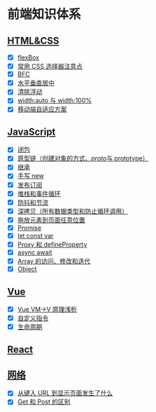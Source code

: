 # 前端知识体系

## [HTML&CSS](https://github.com/1282772905/Notes/tree/master/html%26css)

-   [x] [flexBox](https://github.com/1282772905/Notes/tree/master/html%26css/flexbox)
-   [x] [常用 CSS 选择器注意点](https://github.com/1282772905/Notes/blob/master/html%26css/cssSelete/%E5%B8%B8%E7%94%A8css%E9%80%89%E6%8B%A9%E5%99%A8%E6%B3%A8%E6%84%8F%E7%82%B9.md)
-   [x] [BFC](https://github.com/1282772905/Notes/blob/master/html%26css/BFC/bfc.md)
-   [x] [水平垂直居中](https://github.com/1282772905/Notes/blob/master/html%26css/%E6%B0%B4%E5%B9%B3%E5%9E%82%E7%9B%B4%E5%B1%85%E4%B8%AD/index.md)
-   [x] [清除浮动](https://github.com/1282772905/Notes/blob/master/html%26css/%E6%B8%85%E9%99%A4%E6%B5%AE%E5%8A%A8/inedx.html)
-   [x] [width:auto 与 width:100%](https://github.com/1282772905/Notes/blob/master/html%26css/width100%25%E5%92%8Cauto%E7%9A%84%E5%8C%BA%E5%88%AB/index.md)
-   [x] [移动端自适应方案](https://github.com/1282772905/Notes/blob/master/html%26css/%E7%A7%BB%E5%8A%A8%E7%AB%AF%E8%87%AA%E9%80%82%E5%BA%94%E6%96%B9%E6%A1%88/index.md)

## [JavaScript](https://github.com/1282772905/Notes/tree/master/JavaScript)

-   [x] [闭包](https://github.com/1282772905/Notes/blob/master/JavaScript/%E9%97%AD%E5%8C%85/index.md)
-   [x] [原型链（创建对象的方式、*proto*与 prototype）](https://github.com/1282772905/Notes/blob/master/JavaScript/%E5%8E%9F%E5%9E%8B%E9%93%BE/index.md)
-   [x] [继承](https://github.com/1282772905/Notes/blob/master/JavaScript/%E7%BB%A7%E6%89%BF%EF%BC%88ES5%EF%BC%89/index.md)
-   [x] [手写 new](https://github.com/1282772905/Notes/blob/master/JavaScript/%E6%89%8B%E5%86%99new/new.js)
-   [x] [发布订阅](https://github.com/1282772905/Notes/blob/master/JavaScript/%E5%8F%91%E5%B8%83%E8%AE%A2%E9%98%85/%E5%8F%91%E5%B8%83%E8%AE%A2%E9%98%85.md)
-   [x] [堆栈和事件循环](https://github.com/1282772905/Notes/blob/master/JavaScript/%E5%A0%86%E6%A0%88%E5%92%8C%E4%BA%8B%E4%BB%B6%E5%BE%AA%E7%8E%AF/%E5%A0%86%E6%A0%88%E5%92%8C%E4%BA%8B%E4%BB%B6%E5%BE%AA%E7%8E%AF.md)
-   [x] [防抖和节流](https://github.com/1282772905/Notes/tree/master/JavaScript/%E8%8A%82%E6%B5%81%E5%92%8C%E9%98%B2%E6%8A%96%E5%87%BD%E6%95%B0)
-   [x] [深拷贝（所有数据类型和防止循环调用）](https://github.com/1282772905/Notes/blob/master/JavaScript/%E6%B7%B1%E6%8B%B7%E8%B4%9D/index.js)
-   [x] [拖放元素到页面任意位置](https://github.com/1282772905/Notes/blob/master/JavaScript/%E6%8B%96%E6%94%BE/index.html)
-   [x] [Promise](https://github.com/1282772905/Notes/blob/master/JavaScript/Promise/use.md)
-   [x] [let const var](https://github.com/1282772905/Notes/blob/master/JavaScript/var%20let%20const/index.md)
-   [x] [Proxy 和 defineProperty](https://github.com/1282772905/Notes/tree/master/JavaScript/Proxy)
-   [x] [async await](https://github.com/1282772905/Notes/blob/master/JavaScript/async%20await/index.md)
-   [x] [Array 的访问、修改和迭代](https://github.com/1282772905/Notes/blob/master/JavaScript/Array's%20properties%20and%20functions/index.md)
-   [x] [Object](https://github.com/1282772905/Notes/blob/master/JavaScript/Object's%20properties%20and%20functions/index.md)

## [Vue](https://github.com/1282772905/Notes/tree/master/Vue)

-   [x] [Vue VM->V 原理浅析](https://github.com/1282772905/Notes/blob/master/Vue/%E6%BA%90%E7%A0%81%E8%A7%A3%E6%9E%90/%E5%8F%8C%E5%90%91%E7%BB%91%E5%AE%9A%E5%8E%9F%E7%90%86/Vue%E5%8F%8C%E5%90%91%E7%BB%91%E5%AE%9A%E5%8E%9F%E7%90%86.md)
-   [x] [自定义指令](https://github.com/1282772905/Notes/blob/master/Vue/%E8%87%AA%E5%AE%9A%E4%B9%89%E6%8C%87%E4%BB%A4/directives.md)
-   [x] [生命周期](https://github.com/1282772905/Notes/blob/master/Vue/%E7%94%9F%E5%91%BD%E5%91%A8%E6%9C%9F/index.md)

## [React](https://github.com/1282772905/Notes/tree/master/React)

## [网络](https://github.com/1282772905/Notes/tree/master/http)

-   [x] [从键入 URL 到显示页面发生了什么](https://github.com/1282772905/Notes/blob/master/http/%E4%BB%8E%E8%BE%93%E5%85%A5URL%E5%88%B0%E6%98%BE%E7%A4%BA%E9%A1%B5%E9%9D%A2/%E4%BB%8E%E8%BE%93%E5%85%A5URL%E5%88%B0%E6%98%BE%E7%A4%BA%E9%A1%B5%E9%9D%A2.md)
-   [x] [Get 和 Post 的区别](https://github.com/1282772905/Notes/blob/master/http/Get%E5%92%8CPost/Get%E5%92%8CPOST.md)
